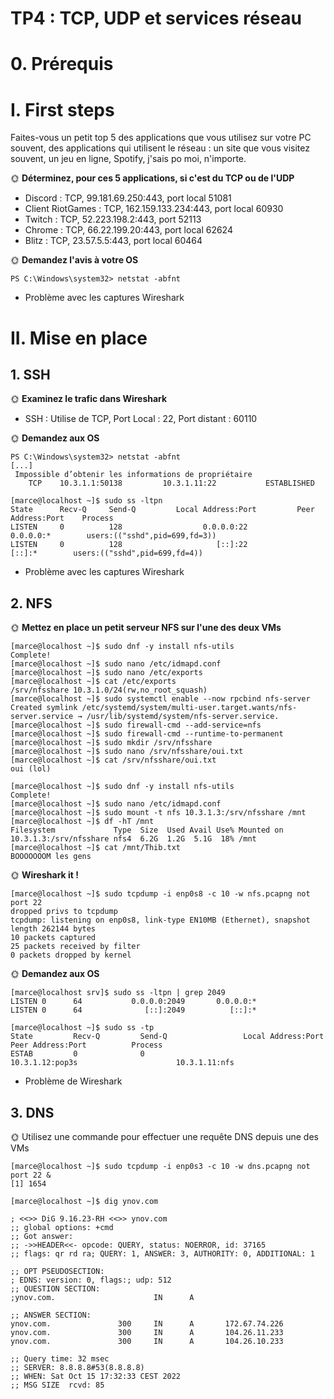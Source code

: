 # TP4 : TCP, UDP et services réseau

# 0. Prérequis

# I. First steps

Faites-vous un petit top 5 des applications que vous utilisez sur votre PC souvent, des applications qui utilisent le réseau : un site que vous visitez souvent, un jeu en ligne, Spotify, j'sais po moi, n'importe.

🌞 **Déterminez, pour ces 5 applications, si c'est du TCP ou de l'UDP**

- Discord : TCP, 99.181.69.250:443, port local 51081
- Client RiotGames : TCP, 162.159.133.234:443, port local 60930
- Twitch : TCP, 52.223.198.2:443, port 52113
- Chrome : TCP, 66.22.199.20:443, port local 62624
- Blitz : TCP, 23.57.5.5:443, port local 60464

🌞 **Demandez l'avis à votre OS**

````
PS C:\Windows\system32> netstat -abfnt
````
- Problème avec les captures Wireshark

# II. Mise en place


## 1. SSH


🌞 **Examinez le trafic dans Wireshark**

- SSH : Utilise de TCP, Port Local : 22, Port distant : 60110

🌞 **Demandez aux OS**

````
PS C:\Windows\system32> netstat -abfnt
[...]
 Impossible d’obtenir les informations de propriétaire
    TCP    10.3.1.1:50138         10.3.1.11:22           ESTABLISHED
````
````
[marce@localhost ~]$ sudo ss -ltpn
State      Recv-Q     Send-Q         Local Address:Port         Peer Address:Port    Process
LISTEN     0          128                  0.0.0.0:22                0.0.0.0:*        users:(("sshd",pid=699,fd=3))
LISTEN     0          128                     [::]:22                   [::]:*        users:(("sshd",pid=699,fd=4))
````
- Problème avec les captures Wireshark

## 2. NFS

🌞 **Mettez en place un petit serveur NFS sur l'une des deux VMs**

````
[marce@localhost ~]$ sudo dnf -y install nfs-utils
Complete!
[marce@localhost ~]$ sudo nano /etc/idmapd.conf
[marce@localhost ~]$ sudo nano /etc/exports
[marce@localhost ~]$ cat /etc/exports
/srv/nfsshare 10.3.1.0/24(rw,no_root_squash)
[marce@localhost ~]$ sudo systemctl enable --now rpcbind nfs-server
Created symlink /etc/systemd/system/multi-user.target.wants/nfs-server.service → /usr/lib/systemd/system/nfs-server.service.
[marce@localhost ~]$ sudo firewall-cmd --add-service=nfs
[marce@localhost ~]$ sudo firewall-cmd --runtime-to-permanent
[marce@localhost ~]$ sudo mkdir /srv/nfsshare
[marce@localhost ~]$ sudo nano /srv/nfsshare/oui.txt
[marce@localhost ~]$ cat /srv/nfsshare/oui.txt
oui (lol)
````
````
[marce@localhost ~]$ sudo dnf -y install nfs-utils
Complete!
[marce@localhost ~]$ sudo nano /etc/idmapd.conf
[marce@localhost ~]$ sudo mount -t nfs 10.3.1.3:/srv/nfsshare /mnt
[marce@localhost ~]$ df -hT /mnt
Filesystem             Type  Size  Used Avail Use% Mounted on
10.3.1.3:/srv/nfsshare nfs4  6.2G  1.2G  5.1G  18% /mnt
[marce@localhost ~]$ cat /mnt/Thib.txt
BOOOOOOOM les gens
````

🌞 **Wireshark it !**

````
[marce@localhost ~]$ sudo tcpdump -i enp0s8 -c 10 -w nfs.pcapng not port 22
dropped privs to tcpdump
tcpdump: listening on enp0s8, link-type EN10MB (Ethernet), snapshot length 262144 bytes
10 packets captured
25 packets received by filter
0 packets dropped by kernel
````

🌞 **Demandez aux OS**

````
[marce@localhost srv]$ sudo ss -ltpn | grep 2049
LISTEN 0      64           0.0.0.0:2049       0.0.0.0:*
LISTEN 0      64              [::]:2049          [::]:*
````
````
[marce@localhost ~]$ sudo ss -tp
State         Recv-Q         Send-Q                 Local Address:Port                    Peer Address:Port          Process
ESTAB         0              0                          10.3.1.12:pop3s                      10.3.1.11:nfs
````

- Problème de Wireshark

## 3. DNS

🌞 Utilisez une commande pour effectuer une requête DNS depuis une des VMs

````
[marce@localhost ~]$ sudo tcpdump -i enp0s3 -c 10 -w dns.pcapng not port 22 &
[1] 1654
````
````
[marce@localhost ~]$ dig ynov.com

; <<>> DiG 9.16.23-RH <<>> ynov.com
;; global options: +cmd
;; Got answer:
;; ->>HEADER<<- opcode: QUERY, status: NOERROR, id: 37165
;; flags: qr rd ra; QUERY: 1, ANSWER: 3, AUTHORITY: 0, ADDITIONAL: 1

;; OPT PSEUDOSECTION:
; EDNS: version: 0, flags:; udp: 512
;; QUESTION SECTION:
;ynov.com.                      IN      A

;; ANSWER SECTION:
ynov.com.               300     IN      A       172.67.74.226
ynov.com.               300     IN      A       104.26.11.233
ynov.com.               300     IN      A       104.26.10.233

;; Query time: 32 msec
;; SERVER: 8.8.8.8#53(8.8.8.8)
;; WHEN: Sat Oct 15 17:32:33 CEST 2022
;; MSG SIZE  rcvd: 85
````
